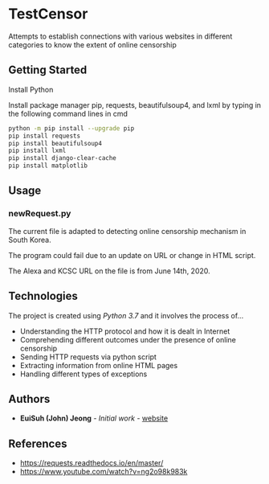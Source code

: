 # TestCensor
Attempts to establish connections with various websites in different categories to know the extent of online censorship

## Getting Started
Install Python

Install package manager pip, requests, beautifulsoup4, and lxml by typing in the following command lines in cmd
```bash
python -m pip install --upgrade pip
pip install requests
pip install beautifulsoup4
pip install lxml
pip install django-clear-cache
pip install matplotlib
```
## Usage

### newRequest.py

The current file is adapted to detecting online censorship mechanism in South Korea.

The program could fail due to an update on URL or change in HTML script.

The Alexa and KCSC URL on the file is from June 14th, 2020.

## Technologies

The project is created using *Python 3.7* and it involves the process of...
* Understanding the HTTP protocol and how it is dealt in Internet
* Comprehending different outcomes under the presence of online censorship
* Sending HTTP requests via python script
* Extracting information from online HTML pages
* Handling different types of exceptions

## Authors

* **EuiSuh (John) Jeong** - *Initial work* - [website](https://web2.qatar.cmu.edu/~ejeong/)

## References
* https://requests.readthedocs.io/en/master/
* https://www.youtube.com/watch?v=ng2o98k983k
